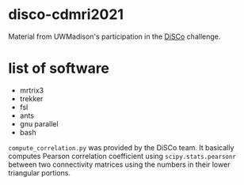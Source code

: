 # disco-cdmri2021
Material from UWMadison's participation in the [DiSCo](http://hardi.epfl.ch/static/events/2021_challenge/data.html) challenge.
# list of software
- mrtrix3
- trekker
- fsl
- ants
- gnu parallel
- bash

`compute_correlation.py` was provided by the DiSCo team. It basically computes Pearson correlation coefficient using `scipy.stats.pearsonr` between two connectivity matrices using the numbers in their lower triangular portions.

